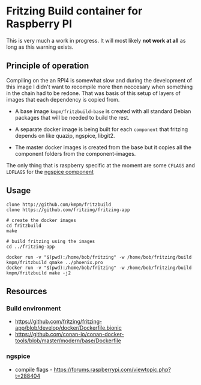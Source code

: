 # Fritzing Build container for Raspberry PI
This is very much a work in progress. 
It will most likely __not work at all__ as long as this warning exists.

## Principle of operation
Compiling on the an RPI4 is somewhat slow and during the development of
this image I didn't want to recompile more then neccesary when something
in the chain had to be redone. That was basis of this setup of layers
of images that each dependency is copied from.

- A base image `kmpm/fritzbuild-base` is created with all standard
  Debian packages that will be needed to build the rest.

- A separate docker image is being built for each `component`
  that fritzing depends on like quazip, ngspice, libgit2.

- The master docker images is created from the base but it copies
  all the component folders from the component-images.

The only thing that is raspberry specific at the moment are some 
`CFLAGS` and `LDFLAGS` for the [ngspice component](./components/Dockerfile.ngspice)


## Usage

```shell
clone http://github.com/kmpm/fritzbuild
clone https://github.com/fritzing/fritzing-app

# create the docker images
cd fritzbuild
make

# build fritzing using the images
cd ../fritzing-app

docker run -v "$(pwd):/home/bob/fritzing" -w /home/bob/fritzing/build kmpm/fritzbuild qmake ../phoenix.pro
docker run -v "$(pwd):/home/bob/fritzing" -w /home/bob/fritzing/build kmpm/fritzbuild make -j2
```


## Resources

### Build environment

- https://github.com/fritzing/fritzing-app/blob/develop/docker/Dockerfile.bionic
- https://github.com/conan-io/conan-docker-tools/blob/master/modern/base/Dockerfile


### ngspice

- compile flags - https://forums.raspberrypi.com/viewtopic.php?t=288404
